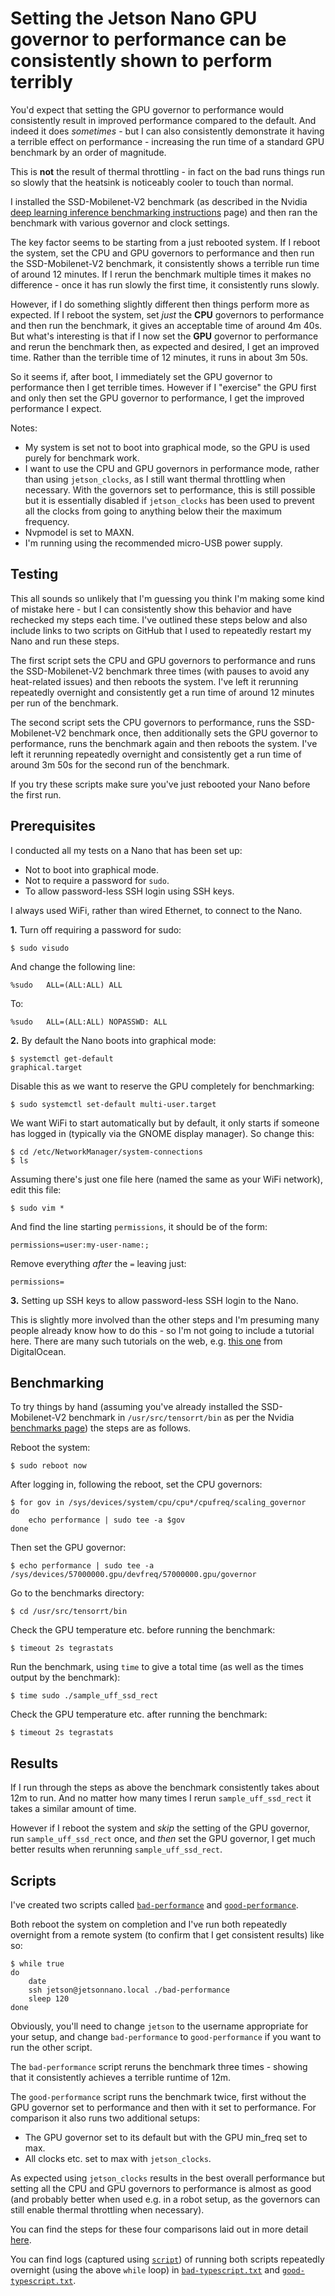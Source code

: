 Setting the Jetson Nano GPU governor to performance can be consistently shown to perform terribly
=================================================================================================

You'd expect that setting the GPU governor to performance would consistently result in improved performance compared to the default. And indeed it does _sometimes_ - but I can also consistently demonstrate it having a terrible effect on performance - increasing the run time of a standard GPU benchmark by an order of magnitude.

This is **not** the result of thermal throttling - in fact on the bad runs things run so slowly that the heatsink is noticeably cooler to touch than normal.

I installed the SSD-Mobilenet-V2 benchmark (as described in the Nvidia [deep learning inference benchmarking instructions](https://devtalk.nvidia.com/default/topic/1050377/jetson-nano/deep-learning-inference-benchmarking-instructions/) page) and then ran the benchmark with various governor and clock settings.

The key factor seems to be starting from a just rebooted system. If I reboot the system, set the CPU and GPU governors to performance and then run the SSD-Mobilenet-V2 benchmark, it consistently shows a terrible run time of around 12 minutes. If I rerun the benchmark multiple times it makes no difference - once it has run slowly the first time, it consistently runs slowly.

However, if I do something slightly different then things perform more as expected. If I reboot the system, set _just_ the **CPU** governors to performance and then run the benchmark, it gives an acceptable time of around 4m 40s. But what's interesting is that if I now set the **GPU** governor to performance and rerun the benchmark then, as expected and desired, I get an improved time. Rather than the terrible time of 12 minutes, it runs in about 3m 50s.

So it seems if, after boot, I immediately set the GPU governor to performance then I get terrible times. However if I "exercise" the GPU first and only then set the GPU governor to performance, I get the improved performance I expect.

Notes:

* My system is set not to boot into graphical mode, so the GPU is used purely for benchmark work.
* I want to use the CPU and GPU governors in performance mode, rather than using `jetson_clocks`, as I still want thermal throttling when necessary. With the governors set to performance, this is still possible but it is essentially disabled if `jetson_clocks` has been used to prevent all the clocks from going to anything below their the maximum frequency.
* Nvpmodel is set to MAXN.
* I'm running using the recommended micro-USB power supply.

Testing
-------

This all sounds so unlikely that I'm guessing you think I'm making some kind of mistake here - but I can consistently show this behavior and have rechecked my steps each time. I've outlined these steps below and also include links to two scripts on GitHub that I used to repeatedly restart my Nano and run these steps.

The first script sets the CPU and GPU governors to performance and runs the SSD-Mobilenet-V2 benchmark three times (with pauses to avoid any heat-related issues) and then reboots the system. I've left it rerunning repeatedly overnight and consistently get a run time of around 12 minutes per run of the benchmark.

The second script sets the CPU governors to performance, runs the SSD-Mobilenet-V2 benchmark once, then additionally sets the GPU governor to performance, runs the benchmark again and then reboots the system. I've left it rerunning repeatedly overnight and consistently get a run time of around 3m 50s for the second run of the benchmark.

If you try these scripts make sure you've just rebooted your Nano before the first run.

Prerequisites
-------------

I conducted all my tests on a Nano that has been set up:

* Not to boot into graphical mode.
* Not to require a password for `sudo`.
* To allow password-less SSH login using SSH keys.

I always used WiFi, rather than wired Ethernet, to connect to the Nano.

**1.** Turn off requiring a password for sudo:

    $ sudo visudo

And change the following line:

    %sudo   ALL=(ALL:ALL) ALL

To:

    %sudo   ALL=(ALL:ALL) NOPASSWD: ALL

**2.** By default the Nano boots into graphical mode:

    $ systemctl get-default
    graphical.target

Disable this as we want to reserve the GPU completely for benchmarking:

    $ sudo systemctl set-default multi-user.target

We want WiFi to start automatically but by default, it only starts if someone has logged in (typically via the GNOME display manager). So change this:

    $ cd /etc/NetworkManager/system-connections
    $ ls

Assuming there's just one file here (named the same as your WiFi network), edit this file:

    $ sudo vim *

And find the line starting `permissions`, it should be of the form:

    permissions=user:my-user-name:;

Remove everything _after_ the `=` leaving just:

    permissions=

**3.** Setting up SSH keys to allow password-less SSH login to the Nano.

This is slightly more involved than the other steps and I'm presuming many people already know how to do this - so I'm not going to include a tutorial here. There are many such tutorials on the web, e.g. [this one](https://www.digitalocean.com/community/tutorials/how-to-set-up-ssh-keys--2) from DigitalOcean.

Benchmarking
------------

To try things by hand (assuming you've already installed the SSD-Mobilenet-V2 benchmark in `/usr/src/tensorrt/bin` as per the Nvidia [benchmarks page](https://devtalk.nvidia.com/default/topic/1050377/jetson-nano/deep-learning-inference-benchmarking-instructions/)) the steps are as follows.

Reboot the system:

    $ sudo reboot now

After logging in, following the reboot, set the CPU governors:

    $ for gov in /sys/devices/system/cpu/cpu*/cpufreq/scaling_governor
    do
        echo performance | sudo tee -a $gov
    done

Then set the GPU governor:

    $ echo performance | sudo tee -a /sys/devices/57000000.gpu/devfreq/57000000.gpu/governor

Go to the benchmarks directory:

    $ cd /usr/src/tensorrt/bin

Check the GPU temperature etc. before running the benchmark:

    $ timeout 2s tegrastats

Run the benchmark, using `time` to give a total time (as well as the times output by the benchmark):

    $ time sudo ./sample_uff_ssd_rect

Check the GPU temperature etc. after running the benchmark:

    $ timeout 2s tegrastats

Results
-------

If I run through the steps as above the benchmark consistently takes about 12m to run. And no matter how many times I rerun `sample_uff_ssd_rect` it takes a similar amount of time.

However if I reboot the system and _skip_ the setting of the GPU governor, run `sample_uff_ssd_rect` once, and _then_ set the GPU governor, I get much better results when rerunning `sample_uff_ssd_rect`.

Scripts
-------

I've created two scripts called [`bad-performance`](bad-performance) and [`good-performance`](good-performance).

Both reboot the system on completion and I've run both repeatedly overnight from a remote system (to confirm that I get consistent results) like so:

    $ while true
    do
        date
        ssh jetson@jetsonnano.local ./bad-performance
        sleep 120
    done

Obviously, you'll need to change `jetson` to the username appropriate for your setup, and change `bad-performance` to `good-performance` if you want to run the other script.

The `bad-performance` script reruns the benchmark three times - showing that it consistently achieves a terrible runtime of 12m.

The `good-performance` script runs the benchmark twice, first without the GPU governor set to performance and then with it set to performance. For comparison it also runs two additional setups:

* The GPU governor set to its default but with the GPU min_freq set to max.
* All clocks etc. set to max with `jetson_clocks`.

As expected using `jetson_clocks` results in the best overall performance but setting all the CPU and GPU governors to performance is almost as good (and probably better when used e.g. in a robot setup, as the governors can still enable thermal throttling when necessary).

You can find the steps for these four comparisons laid out in more detail [here](performance-steps.md).

You can find logs (captured using [`script`](http://man7.org/linux/man-pages/man1/script.1.html)) of running both scripts repeatedly overnight (using the above `while` loop) in [`bad-typescript.txt`](bad-typescript.txt) and [`good-typescript.txt`](good-typescript.txt).
